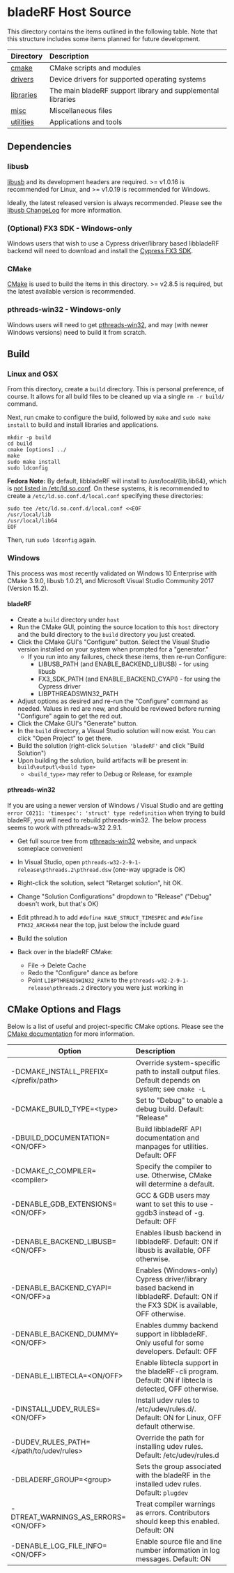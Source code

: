 # bladeRF Host Source #

This directory contains the items outlined in the following table. Note that this structure includes some items planned for future development.

| Directory                     | Description                                                                                       |
| ----------------------------- |:--------------------------------------------------------------------------------------------------|
| [cmake][cmake]                | CMake scripts and modules                                                                         |
| [drivers][drivers]            | Device drivers for supported operating systems                                                    |
| [libraries][libraries]        | The main bladeRF support library and supplemental libraries                                       |
| [misc][misc]                  | Miscellaneous files                                                                               |
| [utilities][utilities]        | Applications and tools

## Dependencies ##

### libusb ###
[libusb] and its development headers are required. \>= v1.0.16 is recommended for Linux, and \>= v1.0.19 is recommended for Windows. 

Ideally, the latest released version is always recommended. Please see the [libusb ChangeLog] for more information.

### (Optional) FX3 SDK - Windows-only ###
Windows users that wish to use a Cypress driver/library based libbladeRF backend will need to download and install the [Cypress FX3 SDK]. 

### CMake ###
[CMake][CMake.org] is used to build the items in this directory.  \>= v2.8.5 is required, but the latest available version is recommended.

### pthreads-win32 - Windows-only ###
Windows users will need to get [pthreads-win32], and may (with newer Windows versions) need to build it from scratch.

## Build ##

### Linux and OSX ###
From this directory, create a ```build``` directory. This is personal preference, of course. It allows for all build files to be cleaned up via a single ```rm -r build/``` command.

Next, run cmake to configure the build, followed by ```make``` and ```sudo make install``` to build and install libraries and applications.

```
mkdir -p build
cd build
cmake [options] ../
make
sudo make install
sudo ldconfig
```

**Fedora Note:** By default, libbladeRF will install to /usr/local/{lib,lib64}, which is [not listed in /etc/ld.so.conf][redhat144967]. On these systems, it is recommended to create a ```/etc/ld.so.conf.d/local.conf``` specifying these directories:

```
sudo tee /etc/ld.so.conf.d/local.conf <<EOF
/usr/local/lib
/usr/local/lib64
EOF
```

Then, run ```sudo ldconfig``` again.

### Windows ###
This process was most recently validated on Windows 10 Enterprise with CMake 3.9.0, libusb 1.0.21, and Microsoft Visual Studio Community 2017 (Version 15.2).

#### bladeRF ####
- Create a ```build``` directory under ```host```
- Run the CMake GUI, pointing the source location to this ```host``` directory and the build directory to the ```build``` directory you just created.
- Click the CMake GUI's "Configure" button. Select the Visual Studio version installed on your system when prompted for a "generator."
    - If you run into any failures, check these items, then re-run Configure:
        - LIBUSB_PATH (and ENABLE_BACKEND_LIBUSB) - for using libusb
        - FX3_SDK_PATH (and ENABLE_BACKEND_CYAPI) - for using the Cypress driver
        - LIBPTHREADSWIN32_PATH
- Adjust options as desired and re-run the "Configure" command as needed. Values in red are new, and should be reviewed before running "Configure" again to get the red out.
- Click the CMake GUI's "Generate" button.
- In the ```build``` directory, a Visual Studio solution will now exist.  You can click "Open Project" to get there.
- Build the solution (right-click `Solution 'bladeRF'` and click "Build Solution")
- Upon building the solution, build artifacts will be present in: ```build\output\<build type>```
    - ```<build_type>``` may refer to Debug or Release, for example

#### pthreads-win32 ####
If you are using a newer version of Windows / Visual Studio and are getting ```error C0211: 'timespec': 'struct' type redefinition``` when trying to build bladeRF, you will need to rebuild pthreads-win32. The below process seems to work with pthreads-w32 2.9.1.

- Get full source tree from [pthreads-win32] website, and unpack someplace convenient
- In Visual Studio, open `pthreads-w32-2-9-1-release\pthreads.2\pthread.dsw` (one-way upgrade is OK)
- Right-click the solution, select "Retarget solution", hit OK.
- Change "Solution Configurations" dropdown to "Release" ("Debug" doesn't work, but that's OK)
- Edit pthread.h to add `#define HAVE_STRUCT_TIMESPEC` and `#define PTW32_ARCHx64` near the top, just below the include guard
- Build the solution

- Back over in the bladeRF CMake:
    - File -> Delete Cache
    - Redo the "Configure" dance as before
    - Point `LIBPTHREADSWIN32_PATH` to the `pthreads-w32-2-9-1-release\pthreads.2` directory you were just working in

## CMake Options and Flags ##

Below is a list of useful and project-specific CMake options. Please see the [CMake documentation] for
more information.

| Option                                    | Description
| ----------------------------------------- |:-----------------------------------------------------------------------------------------------------------------------------------|
| -DCMAKE_INSTALL_PREFIX=\</prefix/path\>   | Override system-specific path to install output files.  Default depends on system; see ```cmake -L```                              |
| -DCMAKE_BUILD_TYPE=\<type\>               | Set <type> to "Debug" to enable a debug build. Default: "Release"                                                                  |
| -DBUILD_DOCUMENTATION=\<ON/OFF\>          | Build libbladeRF API documentation and manpages for utilities. Default: OFF                                                        |
| -DCMAKE_C_COMPILER=\<compiler\>           | Specify the compiler to use. Otherwise, CMake will determine a default.                                                            |
| -DENABLE_GDB_EXTENSIONS=\<ON/OFF\>        | GCC & GDB users may want to set this to use -ggdb3 instead of -g. Default: OFF                                                     |
| -DENABLE_BACKEND_LIBUSB=\<ON/OFF\>        | Enables libusb backend in libbladeRF. Default: ON if libusb is available, OFF otherwise.                                           |
| -DENABLE_BACKEND_CYAPI=\<ON/OFF\>a        | Enables (Windows-only) Cypress driver/library based backend in libbladeRF. Default: ON if the FX3 SDK is available, OFF otherwise. |
| -DENABLE_BACKEND_DUMMY=\<ON/OFF\>         | Enables dummy backend support in libbladeRF.  Only useful for some developers.  Default: OFF                                       |
| -DENABLE_LIBTECLA=\<ON/OFF\>              | Enable libtecla support in the bladeRF-cli program. Default: ON if libtecla is detected, OFF otherwise.                            |
| -DINSTALL_UDEV_RULES=\<ON/OFF\>           | Install udev rules to /etc/udev/rules.d/. Default: ON for Linux, OFF default otherwise.                                            |
| -DUDEV_RULES_PATH=\</path/to/udev/rules\> | Override the path for installing udev rules.  Default: /etc/udev/rules.d                                                           |
| -DBLADERF_GROUP=\<group\>                 | Sets the group associated with the bladeRF in the installed udev rules. Default: ```plugdev```                                     |
| -DTREAT_WARNINGS_AS_ERRORS=\<ON/OFF\>     | Treat compiler warnings as errors. Contributors should keep this enabled. Default: ON                                              |
| -DENABLE_LOG_FILE_INFO=\<ON/OFF\>         | Enable source file and line number information in log messages. Default: ON                                                        |

[cmake]: ./cmake (CMake scripts)
[drivers]: ./drivers (Drivers)
[libraries]: ./libraries (Libraries)
[misc]: ./misc (Miscellaneous)
[utilities]: ./utilities (Utilites)
[libusb]: http://libusb.info/ (libusb project site)
[libusb ChangeLog]: http://log.libusb.info (libusb ChangeLog)
[CMake.org]: http://www.cmake.org/ (CMake)
[variable list]: http://www.cmake.org/cmake/help/v2.8.11/cmake.html#section_Variables (CMake variables)
[CMake documentation]: http://www.cmake.org/cmake/help/documentation.html (Cmake documentation)
[Cypress FX3 SDK]: http://www.cypress.com/?rID=57990 (Cypress FX3 SDK)
[redhat144967]: https://bugzilla.redhat.com/show_bug.cgi?id=144967 (Red Hat Bugzilla - Bug 144967)
[pthreads-win32]: https://sourceware.org/pthreads-win32/ (POSIX Threads for Win32)
